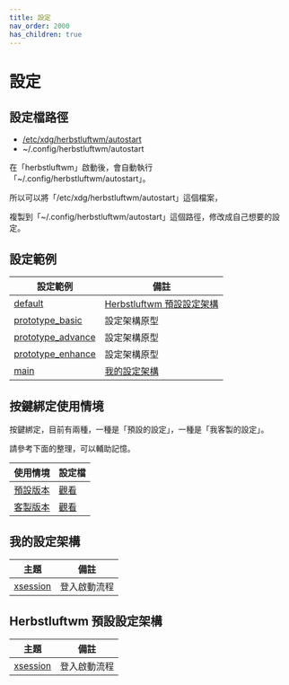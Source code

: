 ```yaml
---
title: 設定
nav_order: 2000
has_children: true
---
```


# 設定


## 設定檔路徑

* [/etc/xdg/herbstluftwm/autostart](https://github.com/herbstluftwm/herbstluftwm/blob/master/share/autostart)
* ~/.config/herbstluftwm/autostart

在「herbstluftwm」啟動後，會自動執行「~/.config/herbstluftwm/autostart」。

所以可以將「/etc/xdg/herbstluftwm/autostart」這個檔案，

複製到「~/.config/herbstluftwm/autostart」這個路徑，修改成自己想要的設定。


## 設定範例

| 設定範例 | 備註 |
| --- | --- |
| [default](https://github.com/samwhelp/note-about-herbstluftwm/tree/gh-pages/_demo/config/herbstluftwm-config/default) | [Herbstluftwm 預設設定架構](#herbstluftwm-預設設定架構) |
| [prototype_basic](https://github.com/samwhelp/note-about-herbstluftwm/tree/gh-pages/_demo/config/herbstluftwm-config/prototype_basic) | 設定架構原型 |
| [prototype_advance](https://github.com/samwhelp/note-about-herbstluftwm/tree/gh-pages/_demo/config/herbstluftwm-config/prototype_advance) | 設定架構原型 |
| [prototype_enhance](https://github.com/samwhelp/note-about-herbstluftwm/tree/gh-pages/_demo/config/herbstluftwm-config/prototype_enhance) | 設定架構原型 |
| [main](https://github.com/samwhelp/note-about-herbstluftwm/tree/gh-pages/_demo/config/herbstluftwm-config/main) | [我的設定架構](#我的設定架構) |


## 按鍵綁定使用情境

按鍵綁定，目前有兩種，一種是「預設的設定」，一種是「我客製的設定」。

請參考下面的整理，可以輔助記憶。

| 使用情境 | 設定檔 |
| --- | --- |
| [預設版本](https://samwhelp.github.io/note-about-herbstluftwm/read/scenario_default.html) | [觀看](https://github.com/samwhelp/note-about-herbstluftwm/blob/gh-pages/_demo/config/herbstluftwm-config/default/config/herbstluftwm/autostart) |
| [客製版本](https://samwhelp.github.io/note-about-herbstluftwm/read/scenario.html) | [觀看](https://github.com/samwhelp/note-about-herbstluftwm/blob/gh-pages/_demo/config/herbstluftwm-config/main/config/herbstluftwm/sys/profile/main/keybind.sh) |


## 我的設定架構

| 主題 | 備註 |
| --- | --- |
| [xsession](config/main/xsession) | 登入啟動流程 |


## Herbstluftwm 預設設定架構

| 主題 | 備註 |
| --- | --- |
| [xsession](config/default/xsession) | 登入啟動流程 |
